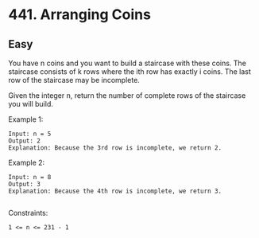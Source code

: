 # 441. Arranging Coins

## Easy

You have n coins and you want to build a staircase with these coins. The staircase consists of k rows where the ith row has exactly i coins. The last row of the staircase may be incomplete.

Given the integer n, return the number of complete rows of the staircase you will build.

 

Example 1:

```
Input: n = 5
Output: 2
Explanation: Because the 3rd row is incomplete, we return 2.
```
Example 2:

```
Input: n = 8
Output: 3
Explanation: Because the 4th row is incomplete, we return 3.
 
```
Constraints:
```
1 <= n <= 231 - 1
```
